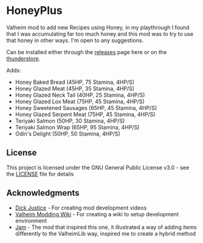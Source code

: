 # HoneyPlus  
Valheim mod to add new Recipes using Honey, in my playthrough I found that I was accumulating far too much honey and this mod was to try to use that honey in other ways. I'm open to any suggestions.  
  
Can be installed either through the [releases](https://github.com/OhhLoz/HoneyPlus/releases) page here or on the [thunderstore](https://valheim.thunderstore.io/package/OhhLoz/HoneyPlus/).  
  
Adds:  
* Honey Baked Bread (45HP, 75 Stamina, 4HP/S)  
* Honey Glazed Meat (45HP, 35 Stamina, 4HP/S)  
* Honey Glazed Neck Tail (40HP, 25 Stamina, 4HP/S)  
* Honey Glazed Lox Meat (75HP, 45 Stamina, 4HP/S)  
* Honey Sweetened Sausages (65HP, 45 Stamina, 4HP/S)  
* Honey Glazed Serpent Meat (75HP, 45 Stamina, 4HP/S)  
* Teriyaki Salmon (50HP, 30 Stamina, 4HP/S)  
* Teriyaki Salmon Wrap (65HP, 95 Stamina, 4HP/S)  
* Odin's Delight (50HP, 50 Stamina, 4HP/S)  
  
## License  
  
This project is licensed under the GNU General Public License v3.0 - see the [LICENSE](LICENSE) file for details  
  
## Acknowledgments  
  
* [Dick Justice](https://www.youtube.com/channel/UCQmgRGWDJFXVYoin2UzUt7Q) - For creating mod development videos  
* [Valheim Modding Wiki](https://github.com/Valheim-Modding/Wiki/wiki) - For creating a wiki to setup development environment  
* [Jam](https://github.com/RandyKnapp/ValheimMods/tree/main/Jam) - The mod that inspired this one, it illustrated a way of adding items differently to the ValheimLib way, inspired me to create a hybrid method  
